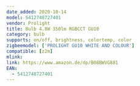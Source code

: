 ```yaml
---
date_added: 2020-10-14
model: 5412748727401
vendor: Prolight
title: Bulb 4.8W 350lm RGBCCT GU10
category: bulb
supports: on/off, brightness, colortemp, color
zigbeemodel: ['PROLIGHT GU10 WHITE AND COLOUR']
compatible: [z2m]
mlink: 
link: https://www.amazon.de/dp/B08BWVG881
EAN: 
  - 5412748727401
---
```

